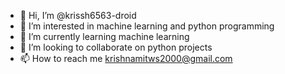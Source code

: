 - 👋 Hi, I’m @krissh6563-droid
- 👀 I’m interested in machine learning and python programming
- 🌱 I’m currently learning machine learning
- 💞️ I’m looking to collaborate on python projects
- 📫 How to reach me krishnamitws2000@gmail.com

<!---
krissh6563-droid/krissh6563-droid is a ✨ special ✨ repository because its `README.md` (this file) appears on your GitHub profile.
You can click the Preview link to take a look at your changes.
--->
